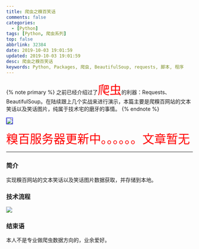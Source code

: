 ```yaml
---
title: 爬虫之糗百笑话
comments: false
categories:
  - [Python]
tags: [Python, 爬虫系列]
top: false
abbrlink: 32384
date: 2019-10-03 19:01:59
updated: 2019-10-03 19:01:59
desc: 爬虫之糗百笑话
keywords: Python, Packages, 爬虫, BeautifulSoup, requests, 脚本, 程序
---
```


{% note primary %}
之前已经介绍过了<font color='red' size=6.5>爬虫</font>的利器：Requests、BeautifulSoup。在陆续跟上几个实战来进行演示，本篇主要是爬糗百网站的文本笑话以及笑话图片，纯属于技术宅的磨牙的事情。
{% endnote %}

<img src="/images/article_qiubaipachong.gif" style="border:1.5px solid blue"/>

<font size=6.5 color='red'>糗百服务器更新中。。。。。。文章暂无</font>

<!--more-->
<hr />

### 简介

实现糗百网站的文本笑话以及笑话图片数据获取，并存储到本地。

### 技术流程

![](article_qiubai_liuchengtu.png)



### 结束语

本人不是专业做爬虫数据方向的，业余爱好。
